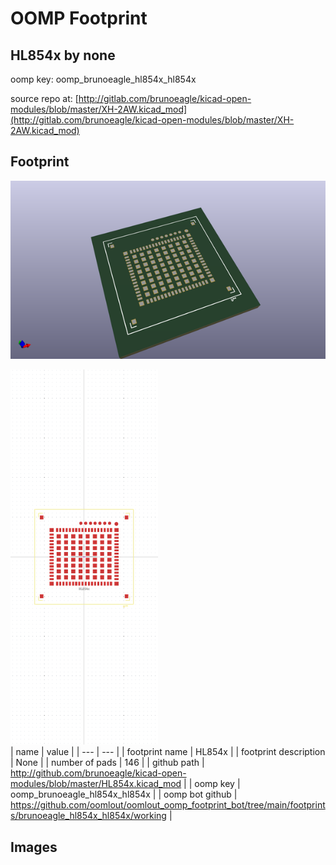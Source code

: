 # OOMP Footprint  
## HL854x  by none  
  
oomp key: oomp_brunoeagle_hl854x_hl854x  
  
source repo at: [http://gitlab.com/brunoeagle/kicad-open-modules/blob/master/XH-2AW.kicad_mod](http://gitlab.com/brunoeagle/kicad-open-modules/blob/master/XH-2AW.kicad_mod)  
## Footprint  
  
[![working_kicad_pcb_3d.png](working_kicad_pcb_3d_600.png)](working_kicad_pcb_3d.png)  
  
[![working.png](working_600.png)](working.png)  
| name | value | 
| --- | --- | 
| footprint name | HL854x | 
| footprint description | None | 
| number of pads | 146 | 
| github path | http://github.com/brunoeagle/kicad-open-modules/blob/master/HL854x.kicad_mod | 
| oomp key | oomp_brunoeagle_hl854x_hl854x | 
| oomp bot github | https://github.com/oomlout/oomlout_oomp_footprint_bot/tree/main/footprints/brunoeagle_hl854x_hl854x/working | 
## Images  

